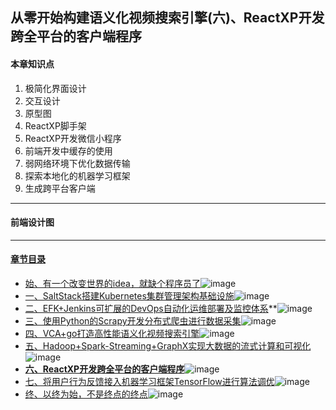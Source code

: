 ## 从零开始构建语义化视频搜索引擎(六)、ReactXP开发跨全平台的客户端程序
#### 本章知识点
1. 极简化界面设计
2. 交互设计
3. 原型图
4. ReactXP脚手架
5. ReactXP开发微信小程序
6. 前端开发中缓存的使用
7. 弱网络环境下优化数据传输
8. 探索本地化的机器学习框架
9. 生成跨平台客户端
---
#### 前端设计图

---
#### [章节目录](#本章知识点)
- [始、有一个改变世界的idea，就缺个程序员了](始、有一个改变世界的idea，就缺个程序员了)![image](http://progressed.io/bar/95?title=begin+architecture)
- [一、SaltStack搭建Kubernetes集群管理架构基础设施](一、SaltStack搭建Kubernetes集群管理架构基础设施.md)![image](http://progressed.io/bar/90?title=salt+kubernetes)
- [二、EFK+Jenkins可扩展的DevOps自动化运维部署及监控体系](二、EFK+Jenkins可扩展的DevOps自动化运维部署及监控体系)**![image](http://progressed.io/bar/40?title=EFK+DevOps)
- [三、使用Python的Scrapy开发分布式爬虫进行数据采集](三、使用Python的Scrapy开发分布式爬虫进行数据采集)![image](http://progressed.io/bar/65?title=python+crawler)
- [四、VCA+go打造高性能语义化视频搜索引擎](四、VCA+go打造高性能语义化视频搜索引擎)![image](http://progressed.io/bar/30?title=VCA+go+engine)
- [五、Hadoop+Spark-Streaming+GraphX实现大数据的流式计算和可视化](五、Hadoop+Spark-Streaming+GraphX实现大数据的流式计算和可视化)![image](http://progressed.io/bar/20?title=hadoop+saprk)
- **[六、ReactXP开发跨全平台的客户端程序](六、ReactXP开发跨全平台的客户端程序)**![image](http://progressed.io/bar/5?title=react+nodejs)
- [七、将用户行为反馈接入机器学习框架TensorFlow进行算法调优](七、将用户行为反馈接入机器学习框架TensorFlow进行算法调优)![image](http://progressed.io/bar/10?title=tensorflow+DL+AI)
- [终、以终为始，不是终点的终点](终、以终为始，不是终点的终点)![image](http://progressed.io/bar/15?title=future+end)